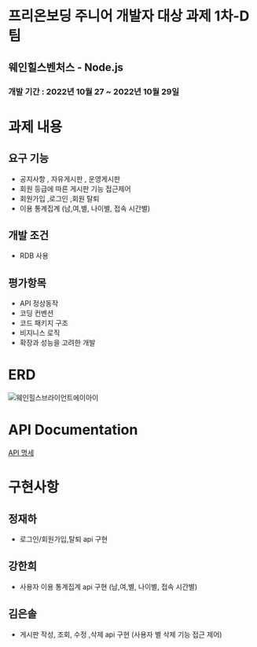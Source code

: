 # 프리온보딩 주니어 개발자 대상 과제  1차-D팀

## 웨인힐스벤처스 - Node.js

### 개발 기간 : 2022년 10월 27  ~ 2022년 10월 29일

# 과제 내용


## 요구 기능

- 공지사항 , 자유게시판 , 운영게시판
- 회원 등급에 따른 게시판 기능 접근제어
- 회원가입 ,로그인 ,회원 탈퇴
- 이용 통계집계 (남,여,별, 나이별, 접속 시간별)

## 개발 조건

- RDB 사용

## 평가항목

- API 정상동작
- 코딩 컨벤션
- 코드 패키지 구조
- 비지니스 로직
- 확장과 성능을 고려한 개발

# ERD
![웨인힐스브라이언트에이아이](https://user-images.githubusercontent.com/64879792/198527151-8b07c8fd-7144-49eb-9cd2-b85bd886736f.png)


# API Documentation

[API 명세](https://www.notion.so/API-5182bf90e18a4417a96338375d611eea)


# 구현사항


## 정재하
- 로그인/회원가입,탈퇴 api 구현
## 강한희
- 사용자 이용 통계집계 api 구현 (남,여,별, 나이별, 접속 시간별)
## 김은솔
- 게시판 작성, 조회, 수정 ,삭제 api 구현 (사용자 별 삭제 기능 접근 제어)
